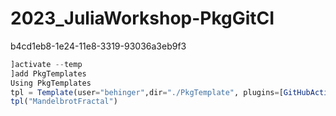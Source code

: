 # 2023_JuliaWorkshop-PkgGitCI

b4cd1eb8-1e24-11e8-3319-93036a3eb9f3

```julia
]activate --temp
]add PkgTemplates
Using PkgTemplates
tpl = Template(user="behinger",dir="./PkgTemplate", plugins=[GitHubActions(;extra_versions=["nightly"]),Documenter{GitHubActions}()])
tpl("MandelbrotFractal")
```
